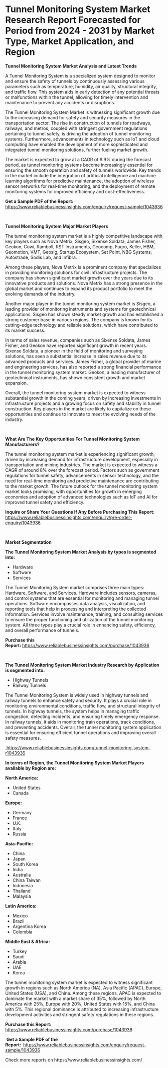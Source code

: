 <p><h1>Tunnel Monitoring System Market Research Report Forecasted for Period from 2024 -  2031 by Market Type, Market Application, and Region</h1></p><p><strong>Tunnel Monitoring System Market Analysis and Latest Trends</strong></p>
<p><p>A Tunnel Monitoring System is a specialized system designed to monitor and ensure the safety of tunnels by continuously assessing various parameters such as temperature, humidity, air quality, structural integrity, and traffic flow. This system aids in early detection of any potential threats or malfunctions within the tunnel, allowing for timely intervention and maintenance to prevent any accidents or disruptions.</p><p>The Tunnel Monitoring System Market is witnessing significant growth due to the increasing demand for safety and security measures in the transportation sector. The rise in construction of tunnels for roadways, railways, and metros, coupled with stringent government regulations pertaining to tunnel safety, is driving the adoption of tunnel monitoring systems. Furthermore, advancements in technology such as IoT and cloud computing have enabled the development of more sophisticated and integrated tunnel monitoring solutions, further fueling market growth.</p><p>The market is expected to grow at a CAGR of 9.9% during the forecast period, as tunnel monitoring systems become increasingly essential for ensuring the smooth operation and safety of tunnels worldwide. Key trends in the market include the integration of artificial intelligence and machine learning algorithms for predictive maintenance, the adoption of wireless sensor networks for real-time monitoring, and the deployment of remote monitoring systems for improved efficiency and cost-effectiveness.</p></p>
<p><strong>Get a Sample PDF of the Report:&nbsp;</strong> <a href="https://www.reliablebusinessinsights.com/enquiry/request-sample/1043936">https://www.reliablebusinessinsights.com/enquiry/request-sample/1043936</a></p>
<p>&nbsp;</p>
<p><strong>Tunnel Monitoring System Major Market Players</strong></p>
<p><p>The tunnel monitoring system market is a highly competitive landscape with key players such as Nova Metrix, Sisgeo, Sixense Soldata, James Fisher, Geokon, Cowi, Ramboll, RST Instruments, Geocomp, Fugro, Keller, HBM, Geomotion, VMT, Geosig, Startup Ecosystem, Set Point, NBG Systems, Autostrade, Sodis Lab, and Infibra.</p><p>Among these players, Nova Metrix is a prominent company that specializes in providing monitoring solutions for civil infrastructure projects. The company has shown significant market growth over the years due to its innovative products and solutions. Nova Metrix has a strong presence in the global market and continues to expand its product portfolio to meet the evolving demands of the industry.</p><p>Another major player in the tunnel monitoring system market is Sisgeo, a leading provider of monitoring instruments and systems for geotechnical applications. Sisgeo has shown steady market growth and has established a strong customer base in various regions. The company is known for its cutting-edge technology and reliable solutions, which have contributed to its market success.</p><p>In terms of sales revenue, companies such as Sixense Soldata, James Fisher, and Geokon have reported significant growth in recent years. Sixense Soldata, a pioneer in the field of monitoring and surveying solutions, has seen a substantial increase in sales revenue due to its advanced products and services. James Fisher, a global provider of marine and engineering services, has also reported a strong financial performance in the tunnel monitoring system market. Geokon, a leading manufacturer of geotechnical instruments, has shown consistent growth and market expansion.</p><p>Overall, the tunnel monitoring system market is expected to witness substantial growth in the coming years, driven by increasing investments in infrastructure projects and a growing focus on safety and stability in tunnel construction. Key players in the market are likely to capitalize on these opportunities and continue to innovate to meet the evolving needs of the industry.</p></p>
<p>&nbsp;</p>
<p><strong>What Are The Key Opportunities For Tunnel Monitoring System Manufacturers?</strong></p>
<p><p>The tunnel monitoring system market is experiencing significant growth, driven by increasing demand for infrastructure development, especially in transportation and mining industries. The market is expected to witness a CAGR of around 8% over the forecast period. Factors such as government regulations for tunnel safety, advancements in sensor technology, and the need for real-time monitoring and predictive maintenance are contributing to the market growth. The future outlook for the tunnel monitoring system market looks promising, with opportunities for growth in emerging economies and adoption of advanced technologies such as IoT and AI for improved tunnel safety and efficiency.</p></p>
<p><strong>Inquire or Share Your Questions If Any Before Purchasing This Report:</strong> <a href="https://www.reliablebusinessinsights.com/enquiry/pre-order-enquiry/1043936">https://www.reliablebusinessinsights.com/enquiry/pre-order-enquiry/1043936</a></p>
<p>&nbsp;</p>
<p><strong>Market Segmentation</strong></p>
<p><strong>The Tunnel Monitoring System Market Analysis by types is segmented into:</strong></p>
<p><ul><li>Hardware</li><li>Software</li><li>Services</li></ul></p>
<p><p>The Tunnel Monitoring System market comprises three main types: Hardware, Software, and Services. Hardware includes sensors, cameras, and control systems that are essential for monitoring and managing tunnel operations. Software encompasses data analysis, visualization, and reporting tools that help in processing and interpreting the collected information. Services involve maintenance, training, and consulting services to ensure the proper functioning and utilization of the tunnel monitoring system. All three types play a crucial role in enhancing safety, efficiency, and overall performance of tunnels.</p></p>
<p><strong>Purchase this Report:&nbsp;</strong><a href="https://www.reliablebusinessinsights.com/purchase/1043936">https://www.reliablebusinessinsights.com/purchase/1043936</a></p>
<p>&nbsp;</p>
<p><strong>The Tunnel Monitoring System Market Industry Research by Application is segmented into:</strong></p>
<p><ul><li>Highway Tunnels</li><li>Railway Tunnels</li></ul></p>
<p><p>The Tunnel Monitoring System is widely used in highway tunnels and railway tunnels to enhance safety and security. It plays a crucial role in monitoring environmental conditions, traffic flow, and structural integrity of tunnels. In highway tunnels, the system helps in managing traffic congestion, detecting incidents, and ensuring timely emergency response. In railway tunnels, it aids in monitoring train operations, track conditions, and preventing accidents. Overall, the tunnel monitoring system application is essential for ensuring efficient tunnel operations and improving overall safety measures.</p></p>
<p><a href="https://www.reliablebusinessinsights.com/tunnel-monitoring-system-r1043936">&nbsp;https://www.reliablebusinessinsights.com/tunnel-monitoring-system-r1043936</a></p>
<p><strong>In terms of Region, the Tunnel Monitoring System Market Players available by Region are:</strong></p>
<p>
    <p> <strong> North America: </strong>
        <ul>
            <li>United States</li>
            <li>Canada</li>
        </ul>
        </p> 
    <p> <strong> Europe: </strong>
        <ul>
            <li>Germany</li>
            <li>France</li>
            <li>U.K.</li>
            <li>Italy</li>
            <li>Russia</li>
        </ul>
        </p> 
    <p> <strong> Asia-Pacific: </strong>
        <ul>
            <li>China</li>
            <li>Japan</li>
            <li>South Korea</li>
            <li>India</li>
            <li>Australia</li>
            <li>China Taiwan</li>
            <li>Indonesia</li>
            <li>Thailand</li>
            <li>Malaysia</li>
        </ul>
        </p> 
    <p> <strong> Latin America: </strong>
        <ul>
            <li>Mexico</li>
            <li>Brazil</li>
            <li>Argentina Korea</li>
            <li>Colombia</li>
        </ul>
        </p> 
    <p> <strong> Middle East & Africa: </strong>
        <ul>
            <li>Turkey</li>
            <li>Saudi</li>
            <li>Arabia</li>
            <li>UAE</li>
            <li>Korea</li>
        </ul>
    </p>
    </p>
<p><p>The tunnel monitoring system market is expected to witness significant growth in regions such as North America (NA), Asia Pacific (APAC), Europe, United States (USA), and China. Among these regions, APAC is expected to dominate the market with a market share of 35%, followed by North America with 25%, Europe with 20%, United States with 15%, and China with 5%. This regional dominance is attributed to increasing infrastructure development activities and stringent safety regulations in these regions.</p></p>
<p><strong>Purchase this Report: </strong><a href="https://www.reliablebusinessinsights.com/purchase/1043936">https://www.reliablebusinessinsights.com/purchase/1043936</a></p>
<p>&nbsp;<strong>Get a Sample PDF of the Report:&nbsp;&nbsp;</strong><a href="https://www.reliablebusinessinsights.com/enquiry/request-sample/1043936">https://www.reliablebusinessinsights.com/enquiry/request-sample/1043936</a></p>
<p><strong></strong></p>
<p>Check more reports on https://www.reliablebusinessinsights.com/</p>